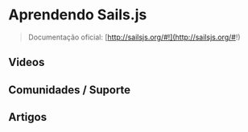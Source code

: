 # Aprendendo Sails.js

> Documentação oficial: [http://sailsjs.org/#!](http://sailsjs.org/#!)

## Videos

## Comunidades / Suporte

## Artigos
